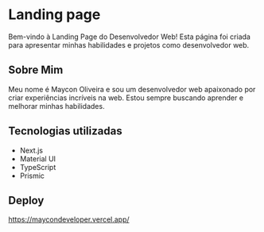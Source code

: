 # Landing page

Bem-vindo à Landing Page do Desenvolvedor Web! Esta página foi criada para apresentar minhas habilidades e projetos como desenvolvedor web.

## Sobre Mim

Meu nome é Maycon Oliveira e sou um desenvolvedor web apaixonado por criar experiências incríveis na web. Estou sempre buscando aprender e melhorar minhas habilidades.

## Tecnologias utilizadas

- Next.js
- Material UI
- TypeScript
- Prismic

## Deploy

https://maycondeveloper.vercel.app/
